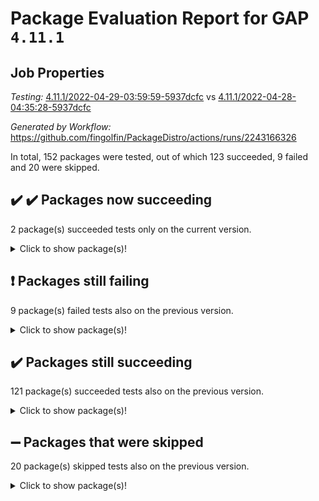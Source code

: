 # Package Evaluation Report for GAP `4.11.1`

## Job Properties

*Testing:* [4.11.1/2022-04-29-03:59:59-5937dcfc](https://github.com/fingolfin/PackageDistro/blob/data/reports/4.11.1/2022-04-29-03:59:59-5937dcfc) vs [4.11.1/2022-04-28-04:35:28-5937dcfc](https://github.com/fingolfin/PackageDistro/blob/data/reports/4.11.1/2022-04-28-04:35:28-5937dcfc)

*Generated by Workflow:* https://github.com/fingolfin/PackageDistro/actions/runs/2243166326

In total, 152 packages were tested, out of which 123 succeeded, 9 failed and 20 were skipped.

## :heavy_check_mark: :heavy_check_mark: Packages now succeeding

2 package(s) succeeded tests only on the current version.
<details> <summary>Click to show package(s)!</summary>

- curlinterface 2.2.2 [(success)](https://github.com/fingolfin/PackageDistro/runs/6222221303?check_suite_focus=true) vs curlinterface 2.2.2 [(failure)](https://github.com/fingolfin/PackageDistro/runs/6204878759?check_suite_focus=true) <br>
- semigroups 4.0.0 [(success)](https://github.com/fingolfin/PackageDistro/runs/6222225185?check_suite_focus=true) vs semigroups 4.0.0 [(failure)](https://github.com/fingolfin/PackageDistro/runs/6204883081?check_suite_focus=true) <br>
</details>

## :exclamation: Packages still failing

9 package(s) failed tests also on the previous version.
<details><summary>Click to show package(s)!</summary>

- fining 1.4.1 [(failure)](https://github.com/fingolfin/PackageDistro/runs/6222221845?check_suite_focus=true)
- francy 1.2.4 [(failure)](https://github.com/fingolfin/PackageDistro/runs/6222222130?check_suite_focus=true)
- hap 1.39 [(failure)](https://github.com/fingolfin/PackageDistro/runs/6222222484?check_suite_focus=true)
- normalizinterface 1.3.2 [(failure)](https://github.com/fingolfin/PackageDistro/runs/6222224115?check_suite_focus=true)
- packagemanager 1.2 [(failure)](https://github.com/fingolfin/PackageDistro/runs/6222224372?check_suite_focus=true)
- recog 1.3.2 [(failure)](https://github.com/fingolfin/PackageDistro/runs/6222224963?check_suite_focus=true)
- transgrp 3.6.1 [(failure)](https://github.com/fingolfin/PackageDistro/runs/6222226161?check_suite_focus=true)
- unitlib 4.0.0 [(failure)](https://github.com/fingolfin/PackageDistro/runs/6222226376?check_suite_focus=true)
- yangbaxter 0.9.0 [(failure)](https://github.com/fingolfin/PackageDistro/runs/6222226752?check_suite_focus=true)
</details>

## :heavy_check_mark: Packages still succeeding

121 package(s) succeeded tests also on the previous version.
<details><summary>Click to show package(s)!</summary>

- ace 5.4 [(success)](https://github.com/fingolfin/PackageDistro/runs/6222220081?check_suite_focus=true)
- aclib 1.3.2 [(success)](https://github.com/fingolfin/PackageDistro/runs/6222220140?check_suite_focus=true)
- agt 0.2 [(success)](https://github.com/fingolfin/PackageDistro/runs/6222220179?check_suite_focus=true)
- alnuth 3.2.1 [(success)](https://github.com/fingolfin/PackageDistro/runs/6222220228?check_suite_focus=true)
- anupq 3.2.6 [(success)](https://github.com/fingolfin/PackageDistro/runs/6222220272?check_suite_focus=true)
- atlasrep 2.1.2 [(success)](https://github.com/fingolfin/PackageDistro/runs/6222220315?check_suite_focus=true)
- autodoc 2022.03.10 [(success)](https://github.com/fingolfin/PackageDistro/runs/6222220350?check_suite_focus=true)
- automata 1.15 [(success)](https://github.com/fingolfin/PackageDistro/runs/6222220421?check_suite_focus=true)
- automgrp 1.3.2 [(success)](https://github.com/fingolfin/PackageDistro/runs/6222220449?check_suite_focus=true)
- autpgrp 1.10.2 [(success)](https://github.com/fingolfin/PackageDistro/runs/6222220499?check_suite_focus=true)
- cap 2022.04-02 [(success)](https://github.com/fingolfin/PackageDistro/runs/6222220548?check_suite_focus=true)
- caratinterface 2.3.3 [(success)](https://github.com/fingolfin/PackageDistro/runs/6222220592?check_suite_focus=true)
- cddinterface 2020.06.24 [(success)](https://github.com/fingolfin/PackageDistro/runs/6222220652?check_suite_focus=true)
- circle 1.6.4 [(success)](https://github.com/fingolfin/PackageDistro/runs/6222220693?check_suite_focus=true)
- cohomolo 1.6.10 [(success)](https://github.com/fingolfin/PackageDistro/runs/6222220735?check_suite_focus=true)
- congruence 1.2.3 [(success)](https://github.com/fingolfin/PackageDistro/runs/6222220781?check_suite_focus=true)
- corelg 1.56 [(success)](https://github.com/fingolfin/PackageDistro/runs/6222220833?check_suite_focus=true)
- crime 1.6 [(success)](https://github.com/fingolfin/PackageDistro/runs/6222220889?check_suite_focus=true)
- crisp 1.4.5 [(success)](https://github.com/fingolfin/PackageDistro/runs/6222220943?check_suite_focus=true)
- crypting 0.10 [(success)](https://github.com/fingolfin/PackageDistro/runs/6222220990?check_suite_focus=true)
- cryst 4.1.24 [(success)](https://github.com/fingolfin/PackageDistro/runs/6222221070?check_suite_focus=true)
- crystcat 1.1.9 [(success)](https://github.com/fingolfin/PackageDistro/runs/6222221131?check_suite_focus=true)
- ctbllib 1.3.3 [(success)](https://github.com/fingolfin/PackageDistro/runs/6222221192?check_suite_focus=true)
- cubefree 1.19 [(success)](https://github.com/fingolfin/PackageDistro/runs/6222221251?check_suite_focus=true)
- cvec 2.7.5 [(success)](https://github.com/fingolfin/PackageDistro/runs/6222221347?check_suite_focus=true)
- datastructures 0.2.7 [(success)](https://github.com/fingolfin/PackageDistro/runs/6222221409?check_suite_focus=true)
- deepthought 1.0.5 [(success)](https://github.com/fingolfin/PackageDistro/runs/6222221455?check_suite_focus=true)
- design 1.7 [(success)](https://github.com/fingolfin/PackageDistro/runs/6222221502?check_suite_focus=true)
- difsets 2.3.1 [(success)](https://github.com/fingolfin/PackageDistro/runs/6222221547?check_suite_focus=true)
- digraphs 1.5.2 [(success)](https://github.com/fingolfin/PackageDistro/runs/6222221586?check_suite_focus=true)
- edim 1.3.5 [(success)](https://github.com/fingolfin/PackageDistro/runs/6222221645?check_suite_focus=true)
- example 4.3.0 [(success)](https://github.com/fingolfin/PackageDistro/runs/6222221679?check_suite_focus=true)
- factint 1.6.3 [(success)](https://github.com/fingolfin/PackageDistro/runs/6222221731?check_suite_focus=true)
- ferret 1.0.7 [(success)](https://github.com/fingolfin/PackageDistro/runs/6222221770?check_suite_focus=true)
- fga 1.4.0 [(success)](https://github.com/fingolfin/PackageDistro/runs/6222221810?check_suite_focus=true)
- float 1.0.3 [(success)](https://github.com/fingolfin/PackageDistro/runs/6222221891?check_suite_focus=true)
- format 1.4.3 [(success)](https://github.com/fingolfin/PackageDistro/runs/6222221954?check_suite_focus=true)
- forms 1.2.7 [(success)](https://github.com/fingolfin/PackageDistro/runs/6222221994?check_suite_focus=true)
- fplsa 1.2.5 [(success)](https://github.com/fingolfin/PackageDistro/runs/6222222045?check_suite_focus=true)
- fr 2.4.8 [(success)](https://github.com/fingolfin/PackageDistro/runs/6222222091?check_suite_focus=true)
- fwtree 1.3 [(success)](https://github.com/fingolfin/PackageDistro/runs/6222222153?check_suite_focus=true)
- gbnp 1.0.5 [(success)](https://github.com/fingolfin/PackageDistro/runs/6222222187?check_suite_focus=true)
- generalizedmorphismsforcap 2022.03-03 [(success)](https://github.com/fingolfin/PackageDistro/runs/6222222223?check_suite_focus=true)
- genss 1.6.6 [(success)](https://github.com/fingolfin/PackageDistro/runs/6222222253?check_suite_focus=true)
- gradedringforhomalg 2022.03-01 [(success)](https://github.com/fingolfin/PackageDistro/runs/6222222283?check_suite_focus=true)
- grape 4.8.5 [(success)](https://github.com/fingolfin/PackageDistro/runs/6222222304?check_suite_focus=true)
- groupoids 1.69 [(success)](https://github.com/fingolfin/PackageDistro/runs/6222222332?check_suite_focus=true)
- grpconst 2.6.2 [(success)](https://github.com/fingolfin/PackageDistro/runs/6222222367?check_suite_focus=true)
- guarana 0.96.3 [(success)](https://github.com/fingolfin/PackageDistro/runs/6222222395?check_suite_focus=true)
- guava 3.15 [(success)](https://github.com/fingolfin/PackageDistro/runs/6222222433?check_suite_focus=true)
- hapcryst 0.1.14 [(success)](https://github.com/fingolfin/PackageDistro/runs/6222222566?check_suite_focus=true)
- hecke 1.5.3 [(success)](https://github.com/fingolfin/PackageDistro/runs/6222222618?check_suite_focus=true)
- help 3.5 [(success)](https://github.com/fingolfin/PackageDistro/runs/6222222664?check_suite_focus=true)
- idrel 2.43 [(success)](https://github.com/fingolfin/PackageDistro/runs/6222222702?check_suite_focus=true)
- images 1.3.1 [(success)](https://github.com/fingolfin/PackageDistro/runs/6222222759?check_suite_focus=true)
- intpic 0.2.4 [(success)](https://github.com/fingolfin/PackageDistro/runs/6222222824?check_suite_focus=true)
- io 4.7.2 [(success)](https://github.com/fingolfin/PackageDistro/runs/6222222889?check_suite_focus=true)
- irredsol 1.4.3 [(success)](https://github.com/fingolfin/PackageDistro/runs/6222222948?check_suite_focus=true)
- json 2.1.0 [(success)](https://github.com/fingolfin/PackageDistro/runs/6222222996?check_suite_focus=true)
- jupyterkernel 1.4.1 [(success)](https://github.com/fingolfin/PackageDistro/runs/6222223049?check_suite_focus=true)
- jupyterviz 1.5.1 [(success)](https://github.com/fingolfin/PackageDistro/runs/6222223096?check_suite_focus=true)
- kan 1.34 [(success)](https://github.com/fingolfin/PackageDistro/runs/6222223140?check_suite_focus=true)
- kbmag 1.5.9 [(success)](https://github.com/fingolfin/PackageDistro/runs/6222223226?check_suite_focus=true)
- laguna 3.9.4 [(success)](https://github.com/fingolfin/PackageDistro/runs/6222223271?check_suite_focus=true)
- liealgdb 2.2.1 [(success)](https://github.com/fingolfin/PackageDistro/runs/6222223305?check_suite_focus=true)
- liepring 2.6 [(success)](https://github.com/fingolfin/PackageDistro/runs/6222223355?check_suite_focus=true)
- liering 2.4.2 [(success)](https://github.com/fingolfin/PackageDistro/runs/6222223400?check_suite_focus=true)
- linearalgebraforcap 2022.04-02 [(success)](https://github.com/fingolfin/PackageDistro/runs/6222223457?check_suite_focus=true)
- loops 3.4.1 [(success)](https://github.com/fingolfin/PackageDistro/runs/6222223503?check_suite_focus=true)
- lpres 1.0.3 [(success)](https://github.com/fingolfin/PackageDistro/runs/6222223562?check_suite_focus=true)
- majoranaalgebras 1.4 [(success)](https://github.com/fingolfin/PackageDistro/runs/6222223607?check_suite_focus=true)
- mapclass 1.4.5 [(success)](https://github.com/fingolfin/PackageDistro/runs/6222223663?check_suite_focus=true)
- matgrp 0.64 [(success)](https://github.com/fingolfin/PackageDistro/runs/6222223711?check_suite_focus=true)
- modisom 2.5.1 [(success)](https://github.com/fingolfin/PackageDistro/runs/6222223764?check_suite_focus=true)
- modulepresentationsforcap 2022.03-02 [(success)](https://github.com/fingolfin/PackageDistro/runs/6222223815?check_suite_focus=true)
- monoidalcategories 2022.04-03 [(success)](https://github.com/fingolfin/PackageDistro/runs/6222223879?check_suite_focus=true)
- nconvex 2020.11-04 [(success)](https://github.com/fingolfin/PackageDistro/runs/6222223938?check_suite_focus=true)
- nilmat 1.4.1 [(success)](https://github.com/fingolfin/PackageDistro/runs/6222223999?check_suite_focus=true)
- nock 1.5 [(success)](https://github.com/fingolfin/PackageDistro/runs/6222224058?check_suite_focus=true)
- nq 2.5.8 [(success)](https://github.com/fingolfin/PackageDistro/runs/6222224159?check_suite_focus=true)
- numericalsgps 1.3.0 [(success)](https://github.com/fingolfin/PackageDistro/runs/6222224220?check_suite_focus=true)
- openmath 11.5.0 [(success)](https://github.com/fingolfin/PackageDistro/runs/6222224267?check_suite_focus=true)
- orb 4.8.4 [(success)](https://github.com/fingolfin/PackageDistro/runs/6222224310?check_suite_focus=true)
- patternclass 2.4.2 [(success)](https://github.com/fingolfin/PackageDistro/runs/6222224422?check_suite_focus=true)
- permut 2.0.4 [(success)](https://github.com/fingolfin/PackageDistro/runs/6222224464?check_suite_focus=true)
- polenta 1.3.10 [(success)](https://github.com/fingolfin/PackageDistro/runs/6222224509?check_suite_focus=true)
- polymaking 0.8.6 [(success)](https://github.com/fingolfin/PackageDistro/runs/6222224580?check_suite_focus=true)
- primgrp 3.4.1 [(success)](https://github.com/fingolfin/PackageDistro/runs/6222224644?check_suite_focus=true)
- profiling 2.5.0 [(success)](https://github.com/fingolfin/PackageDistro/runs/6222224697?check_suite_focus=true)
- qpa 1.33 [(success)](https://github.com/fingolfin/PackageDistro/runs/6222224745?check_suite_focus=true)
- quagroup 1.8.3 [(success)](https://github.com/fingolfin/PackageDistro/runs/6222224799?check_suite_focus=true)
- radiroot 2.9 [(success)](https://github.com/fingolfin/PackageDistro/runs/6222224836?check_suite_focus=true)
- rcwa 4.6.4 [(success)](https://github.com/fingolfin/PackageDistro/runs/6222224881?check_suite_focus=true)
- rds 1.8 [(success)](https://github.com/fingolfin/PackageDistro/runs/6222224925?check_suite_focus=true)
- repndecomp 1.2.1 [(success)](https://github.com/fingolfin/PackageDistro/runs/6222225010?check_suite_focus=true)
- repsn 3.1.0 [(success)](https://github.com/fingolfin/PackageDistro/runs/6222225046?check_suite_focus=true)
- resclasses 4.7.2 [(success)](https://github.com/fingolfin/PackageDistro/runs/6222225102?check_suite_focus=true)
- scscp 2.3.1 [(success)](https://github.com/fingolfin/PackageDistro/runs/6222225145?check_suite_focus=true)
- sglppow 2.2 [(success)](https://github.com/fingolfin/PackageDistro/runs/6222225231?check_suite_focus=true)
- sgpviz 0.999.5 [(success)](https://github.com/fingolfin/PackageDistro/runs/6222225275?check_suite_focus=true)
- simpcomp 2.1.14 [(success)](https://github.com/fingolfin/PackageDistro/runs/6222225334?check_suite_focus=true)
- singular 2020.12.18 [(success)](https://github.com/fingolfin/PackageDistro/runs/6222225371?check_suite_focus=true)
- sla 1.5.3 [(success)](https://github.com/fingolfin/PackageDistro/runs/6222225416?check_suite_focus=true)
- smallgrp 1.5 [(success)](https://github.com/fingolfin/PackageDistro/runs/6222225483?check_suite_focus=true)
- smallsemi 0.6.13 [(success)](https://github.com/fingolfin/PackageDistro/runs/6222225561?check_suite_focus=true)
- sonata 2.9.4 [(success)](https://github.com/fingolfin/PackageDistro/runs/6222225651?check_suite_focus=true)
- sophus 1.25 [(success)](https://github.com/fingolfin/PackageDistro/runs/6222225731?check_suite_focus=true)
- spinsym 1.5.2 [(success)](https://github.com/fingolfin/PackageDistro/runs/6222225801?check_suite_focus=true)
- symbcompcc 1.3.2 [(success)](https://github.com/fingolfin/PackageDistro/runs/6222225886?check_suite_focus=true)
- thelma 1.3 [(success)](https://github.com/fingolfin/PackageDistro/runs/6222225941?check_suite_focus=true)
- tomlib 1.2.9 [(success)](https://github.com/fingolfin/PackageDistro/runs/6222226025?check_suite_focus=true)
- toric 1.9.5 [(success)](https://github.com/fingolfin/PackageDistro/runs/6222226087?check_suite_focus=true)
- ugaly 4.0.2 [(success)](https://github.com/fingolfin/PackageDistro/runs/6222226241?check_suite_focus=true)
- unipot 1.5 [(success)](https://github.com/fingolfin/PackageDistro/runs/6222226316?check_suite_focus=true)
- utils 0.72 [(success)](https://github.com/fingolfin/PackageDistro/runs/6222226434?check_suite_focus=true)
- uuid 0.7 [(success)](https://github.com/fingolfin/PackageDistro/runs/6222226488?check_suite_focus=true)
- walrus 0.9991 [(success)](https://github.com/fingolfin/PackageDistro/runs/6222226533?check_suite_focus=true)
- wedderga 4.10.1 [(success)](https://github.com/fingolfin/PackageDistro/runs/6222226576?check_suite_focus=true)
- xmod 2.86 [(success)](https://github.com/fingolfin/PackageDistro/runs/6222226658?check_suite_focus=true)
- xmodalg 1.18 [(success)](https://github.com/fingolfin/PackageDistro/runs/6222226704?check_suite_focus=true)
- zeromqinterface 0.13 [(success)](https://github.com/fingolfin/PackageDistro/runs/6222226802?check_suite_focus=true)
</details>

## :heavy_minus_sign: Packages that were skipped

20 package(s) skipped tests also on the previous version.
<details><summary>Click to show package(s)!</summary>

- 4ti2interface 2022.03-01 [(skipped)](https://github.com/fingolfin/PackageDistro/runs/6222172871?check_suite_focus=true)
- browse 1.8.14 [(skipped)](https://github.com/fingolfin/PackageDistro/runs/6222172871?check_suite_focus=true)
- examplesforhomalg 2022.03-01 [(skipped)](https://github.com/fingolfin/PackageDistro/runs/6222172871?check_suite_focus=true)
- gapdoc 1.6.5 [(skipped)](https://github.com/fingolfin/PackageDistro/runs/6222172871?check_suite_focus=true)
- gauss 2022.03-01 [(skipped)](https://github.com/fingolfin/PackageDistro/runs/6222172871?check_suite_focus=true)
- gaussforhomalg 2022.03-01 [(skipped)](https://github.com/fingolfin/PackageDistro/runs/6222172871?check_suite_focus=true)
- gradedmodules 2022.03-01 [(skipped)](https://github.com/fingolfin/PackageDistro/runs/6222172871?check_suite_focus=true)
- homalg 2022.03-01 [(skipped)](https://github.com/fingolfin/PackageDistro/runs/6222172871?check_suite_focus=true)
- homalgtocas 2022.03-01 [(skipped)](https://github.com/fingolfin/PackageDistro/runs/6222172871?check_suite_focus=true)
- io_forhomalg 2022.03-01 [(skipped)](https://github.com/fingolfin/PackageDistro/runs/6222172871?check_suite_focus=true)
- itc 1.5.1 [(skipped)](https://github.com/fingolfin/PackageDistro/runs/6222172871?check_suite_focus=true)
- localizeringforhomalg 2022.03-01 [(skipped)](https://github.com/fingolfin/PackageDistro/runs/6222172871?check_suite_focus=true)
- matricesforhomalg 2022.04-01 [(skipped)](https://github.com/fingolfin/PackageDistro/runs/6222172871?check_suite_focus=true)
- modules 2022.03-01 [(skipped)](https://github.com/fingolfin/PackageDistro/runs/6222172871?check_suite_focus=true)
- polycyclic 2.16 [(skipped)](https://github.com/fingolfin/PackageDistro/runs/6222172871?check_suite_focus=true)
- ringsforhomalg 2022.04-01 [(skipped)](https://github.com/fingolfin/PackageDistro/runs/6222172871?check_suite_focus=true)
- sco 2022.03-01 [(skipped)](https://github.com/fingolfin/PackageDistro/runs/6222172871?check_suite_focus=true)
- toolsforhomalg 2022.04-01 [(skipped)](https://github.com/fingolfin/PackageDistro/runs/6222172871?check_suite_focus=true)
- toricvarieties 2022.03.23 [(skipped)](https://github.com/fingolfin/PackageDistro/runs/6222172871?check_suite_focus=true)
- xgap 4.31 [(skipped)](https://github.com/fingolfin/PackageDistro/runs/6222172871?check_suite_focus=true)
</details>

